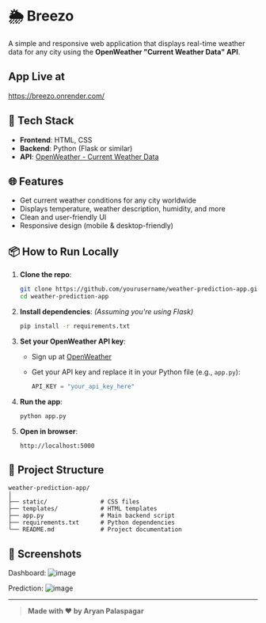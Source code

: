 
# 🌦️ Breezo

A simple and responsive web application that displays real-time weather data for any city using the **OpenWeather "Current Weather Data" API**.

## App Live at
https://breezo.onrender.com/

## 🔧 Tech Stack

- **Frontend**: HTML, CSS  
- **Backend**: Python (Flask or similar)  
- **API**: [OpenWeather - Current Weather Data](https://openweathermap.org/current)

## 🌐 Features

- Get current weather conditions for any city worldwide  
- Displays temperature, weather description, humidity, and more  
- Clean and user-friendly UI  
- Responsive design (mobile & desktop-friendly)

## 📦 How to Run Locally

1. **Clone the repo**:
   ```bash
   git clone https://github.com/yourusername/weather-prediction-app.git
   cd weather-prediction-app


2. **Install dependencies**:
   *(Assuming you're using Flask)*

   ```bash
   pip install -r requirements.txt
   ```

3. **Set your OpenWeather API key**:

   * Sign up at [OpenWeather](https://openweathermap.org/)
   * Get your API key and replace it in your Python file (e.g., `app.py`):

     ```python
     API_KEY = "your_api_key_here"
     ```

4. **Run the app**:

   ```bash
   python app.py
   ```

5. **Open in browser**:

   ```
   http://localhost:5000
   ```

## 📁 Project Structure

```
weather-prediction-app/
│
├── static/               # CSS files
├── templates/            # HTML templates
├── app.py                # Main backend script
├── requirements.txt      # Python dependencies
└── README.md             # Project documentation
```

## 📸 Screenshots

Dashboard:
![image](https://github.com/user-attachments/assets/b510c653-15eb-4dd3-9cd9-685d871db9bb)

Prediction:
![image](https://github.com/user-attachments/assets/f2d3ce64-518c-418f-b54f-504eb2335cbf)


---

> **Made with ❤️ by Aryan Palaspagar**
